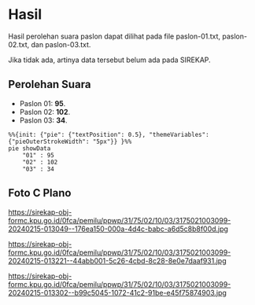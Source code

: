 # Hasil

Hasil perolehan suara paslon dapat dilihat pada file paslon-01.txt, paslon-02.txt, dan paslon-03.txt.

Jika tidak ada, artinya data tersebut belum ada pada SIREKAP.

## Perolehan Suara

 * Paslon 01: **95**.
 * Paslon 02: **102**.
 * Paslon 03: **34**.

```mermaid
%%{init: {"pie": {"textPosition": 0.5}, "themeVariables": {"pieOuterStrokeWidth": "5px"}} }%%
pie showData
    "01" : 95
    "02" : 102
    "03" : 34
```
## Foto C Plano

https://sirekap-obj-formc.kpu.go.id/0fca/pemilu/ppwp/31/75/02/10/03/3175021003099-20240215-013049--176ea150-000a-4d4c-babc-a6d5c8b8f00d.jpg

https://sirekap-obj-formc.kpu.go.id/0fca/pemilu/ppwp/31/75/02/10/03/3175021003099-20240215-013221--44abb001-5c26-4cbd-8c28-8e0e7daaf931.jpg

https://sirekap-obj-formc.kpu.go.id/0fca/pemilu/ppwp/31/75/02/10/03/3175021003099-20240215-013302--b99c5045-1072-41c2-91be-e45f75874903.jpg
